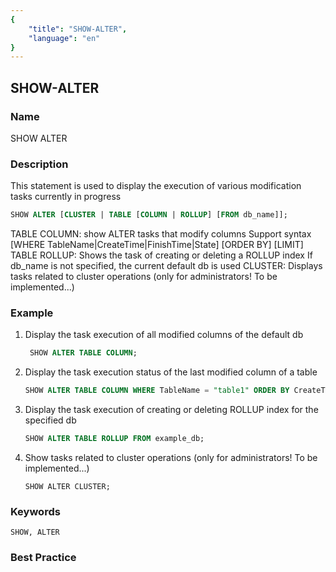 ```yaml
---
{
    "title": "SHOW-ALTER",
    "language": "en"
}
---
```


<!--
Licensed to the Apache Software Foundation (ASF) under one
or more contributor license agreements.  See the NOTICE file
distributed with this work for additional information
regarding copyright ownership.  The ASF licenses this file
to you under the Apache License, Version 2.0 (the
"License"); you may not use this file except in compliance
with the License.  You may obtain a copy of the License at

  http://www.apache.org/licenses/LICENSE-2.0

Unless required by applicable law or agreed to in writing,
software distributed under the License is distributed on an
"AS IS" BASIS, WITHOUT WARRANTIES OR CONDITIONS OF ANY
KIND, either express or implied.  See the License for the
specific language governing permissions and limitations
under the License.
-->

## SHOW-ALTER

### Name

SHOW ALTER

### Description

This statement is used to display the execution of various modification tasks currently in progress

```sql
SHOW ALTER [CLUSTER | TABLE [COLUMN | ROLLUP] [FROM db_name]];
````

TABLE COLUMN: show ALTER tasks that modify columns
                      Support syntax [WHERE TableName|CreateTime|FinishTime|State] [ORDER BY] [LIMIT]
        TABLE ROLLUP: Shows the task of creating or deleting a ROLLUP index
        If db_name is not specified, the current default db is used
        CLUSTER: Displays tasks related to cluster operations (only for administrators! To be implemented...)

### Example

1. Display the task execution of all modified columns of the default db

   ```sql
    SHOW ALTER TABLE COLUMN;
   ````

2. Display the task execution status of the last modified column of a table

   ```sql
   SHOW ALTER TABLE COLUMN WHERE TableName = "table1" ORDER BY CreateTime DESC LIMIT 1;
   ````

3. Display the task execution of creating or deleting ROLLUP index for the specified db

   ```sql
   SHOW ALTER TABLE ROLLUP FROM example_db;
   ````

4. Show tasks related to cluster operations (only for administrators! To be implemented...)

   ````
   SHOW ALTER CLUSTER;
   ````

### Keywords

    SHOW, ALTER

### Best Practice

